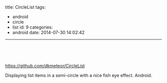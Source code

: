 title: CircleList
tags:
  - android
  - circle
  - list
id: 9
categories:
  - android
date: 2014-07-30 14:02:42
---

&nbsp;

&nbsp;

https://github.com/dkmeteor/CircleList

Displaying list items in a semi-circle with a nice fish eye effect. Android.

<span style="color: #666666;"> </span>